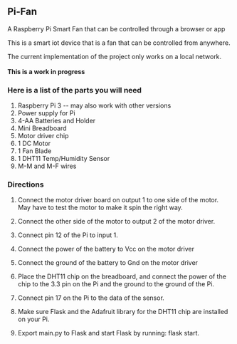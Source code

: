 ## Pi-Fan
A Raspberry Pi Smart Fan that can be controlled through a browser or app  

This is a smart iot device that is a fan that can be controlled from anywhere.  

The current implementation of the project only works on a local network.  
<br>
**This is a work in progress** 
<br>

### Here is a list of the parts you will need

1. Raspberry Pi 3 -- may also work with other versions
2. Power supply for Pi
3. 4-AA Batteries and Holder
4. Mini Breadboard
5. Motor driver chip
6. 1 DC Motor
7. 1 Fan Blade
8. 1 DHT11 Temp/Humidity Sensor
8. M-M and M-F wires


### Directions

1. Connect the motor driver board on output 1 to one side of the motor.
May have to test the motor to make it spin the right way.

2. Connect the other side of the motor to output 2 of the motor driver.

3. Connect pin 12 of the Pi to input 1.

4. Connect the power of the battery to Vcc on the motor driver

5. Connect the ground of the battery to Gnd on the motor driver

6. Place the DHT11 chip on the breadboard, and connect the power 
of the chip to the 3.3 pin on the Pi and the ground to the ground
of the Pi.

7. Connect pin 17 on the Pi to the data of the sensor.

8. Make sure Flask and the Adafruit library for the DHT11 chip are installed
on your Pi.

9. Export main.py to Flask and start Flask by running: flask start.
